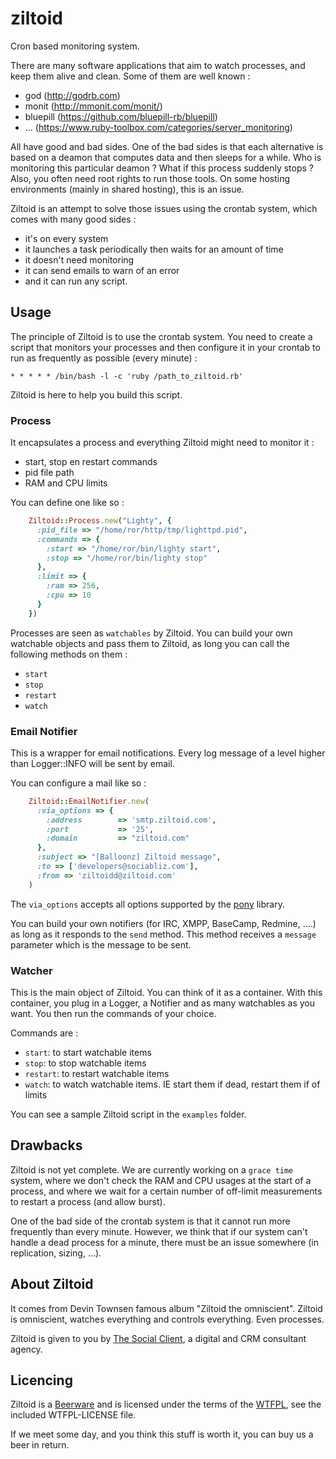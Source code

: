# ziltoid

Cron based monitoring system.

There are many software applications that aim to watch processes, and keep them alive and clean. Some of them are well known :
 - god (http://godrb.com)
 - monit (http://mmonit.com/monit/)
 - bluepill (https://github.com/bluepill-rb/bluepill)
 - ... (https://www.ruby-toolbox.com/categories/server_monitoring)

All have good and bad sides.
One of the bad sides is that each alternative is based on a deamon that computes data and then sleeps for a while. Who is monitoring this particular deamon ? What if this process suddenly stops ?
Also, you often need root rights to run those tools. On some hosting environments (mainly in shared hosting), this is an issue.

Ziltoid is an attempt to solve those issues using the crontab system, which comes with many good sides :
 - it's on every system
 - it launches a task periodically then waits for an amount of time
 - it doesn't need monitoring
 - it can send emails to warn of an error
 - and it can run any script.

## Usage

The principle of Ziltoid is to use the crontab system. You need to create a script that monitors your processes and then configure it in your crontab to run as frequently as possible (every minute) :

    * * * * * /bin/bash -l -c 'ruby /path_to_ziltoid.rb'

Ziltoid is here to help you build this script.

### Process

It encapsulates a process and everything Ziltoid might need to monitor it :
 - start, stop en restart commands
 - pid file path
 - RAM and CPU limits
 
You can define one like so :

```ruby
    Ziltoid::Process.new("Lighty", {
      :pid_file => "/home/ror/http/tmp/lighttpd.pid",
      :commands => {
        :start => "/home/ror/bin/lighty start",
        :stop => "/home/ror/bin/lighty stop"
      },
      :limit => {
        :ram => 256,
        :cpu => 10
      }
    })
```

Processes are seen as `watchables` by Ziltoid. You can build your own watchable objects and pass them to Ziltoid, as long you can call the following methods on them :
 - `start`
 - `stop`
 - `restart`
 - `watch`

### Email Notifier

This is a wrapper for email notifications. Every log message of a level higher than Logger::INFO will be sent by email.

You can configure a mail like so :

```ruby
    Ziltoid::EmailNotifier.new(
      :via_options => {
        :address        => 'smtp.ziltoid.com',
        :port           => '25',
        :domain         => "ziltoid.com"
      },
      :subject => "[Balloonz] Ziltoid message",
      :to => ['developers@sociabliz.com'],
      :from => 'ziltoidd@ziltoid.com'
    )
```

The `via_options` accepts all options supported by the [pony](https://github.com/benprew/pony) library.

You can build your own notifiers (for IRC, XMPP, BaseCamp, Redmine, ....) as long as it responds to the `send` method. This method receives a `message` parameter which is the message to be sent.

### Watcher

This is the main object of Ziltoid. You can think of it as a container. With this container, you plug in a Logger, a Notifier and as many watchables as you want. You then run the commands of your choice.

Commands are :
 - `start`: to start watchable items
 - `stop`: to stop watchable items
 - `restart`: to restart watchable items
 - `watch`: to watch watchable items. IE start them if dead, restart them if of limits

You can see a sample Ziltoid script in the `examples` folder.

## Drawbacks

Ziltoid is not yet complete. We are currently working on a `grace time` system, where we don't check the RAM and CPU usages at the start of a process, and where we wait for a certain number of off-limit measurements to restart a process (and allow burst).

One of the bad side of the crontab system is that it cannot run more frequently than every minute. However, we think that if our system can't handle a dead process for a minute, there must be an issue somewhere (in replication, sizing, ...).

## About Ziltoid

It comes from Devin Townsen famous album "Ziltoid the omniscient".
Ziltoid is omniscient, watches everything and controls everything. Even processes.

Ziltoid is given to you by [The Social Client](http://www.thesocialclient.com), a digital and CRM consultant agency.

## Licencing

Ziltoid is a [Beerware](http://en.wikipedia.org/wiki/Beerware) and is licensed under the terms of the [WTFPL](http://www.wtfpl.net), see the included WTFPL-LICENSE file.

If we meet some day, and you think this stuff is worth it, you can buy us a beer in return.